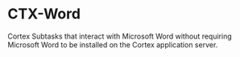 # CTX-Word
Cortex Subtasks that interact with Microsoft Word without requiring Microsoft Word to be installed on the Cortex application server.
